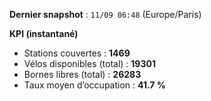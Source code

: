 **Dernier snapshot** : `11/09 06:48` (Europe/Paris)

**KPI (instantané)**

- Stations couvertes : **1469**
- Vélos disponibles (total) : **19301**
- Bornes libres (total) : **26283**
- Taux moyen d’occupation : **41.7 %**

